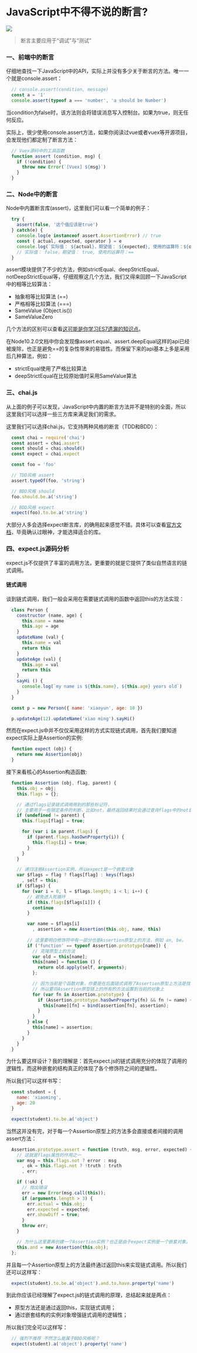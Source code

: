 # JavaScript中不得不说的断言?

[![](https://badge.juejin.im/entry/5b1684676fb9a01e6c0b391d/likes.svg?style=plastic)](https://juejin.im/post/5b1683bee51d4506d73f176b)

> 断言主要应用于“调试”与“测试”

### 一、前端中的断言

  仔细地查找一下JavaScript中的API，实际上并没有多少关于断言的方法。唯一一个就是console.assert：

```JavaScript
  // console.assert(condition, message)
  const a = '1'
  console.assert(typeof a === 'number', 'a should be Number')
```
  当condition为false时，该方法则会将错误消息写入控制台。如果为true，则无任何反应。
  
  实际上，很少使用console.assert方法，如果你阅读过vue或者vuex等开源项目，会发现他们都定制了断言方法：

```JavaScript
  // Vuex源码中的工具函数
  function assert (condition, msg) {
    if (!condition) {
      throw new Error(`[Vuex] ${msg}`)
    }
  }
```

### 二、Node中的断言

  Node中内置断言库(assert)，这里我们可以看一个简单的例子：

```JavaScript
  try {
    assert(false, '这个值应该是true')
  } catch(e) {
    console.log(e instanceof assert.AssertionError) // true
    const { actual, expected, operator } = e
    console.log(`实际值： ${actual}，期望值： ${expected}, 使用的运算符：${operator}`)
    // 实际值： false，期望值： true, 使用的运算符：==
  }
```

  assert模块提供了不少的方法，例如strictEqual、deepStrictEqual、notDeepStrictEqual等，仔细观察这几个方法，我们又得来回顾一下JavaScript中的相等比较算法：

  - 抽象相等比较算法 (==)
  - 严格相等比较算法 (===)
  - SameValue (Object.is())
  - SameValueZero

  几个方法的区别可以查看[这可能是你学习ES7遗漏的知识点](https://github.com/15751165579/Blog/issues/2)。

  在Node10.2.0文档中你会发现像assert.equal、assert.deepEqual这样的api已经被废除，也正是避免==的复杂性带来的易错性。而保留下来的api基本上多是采用后几种算法，例如：

  - strictEqual使用了严格比较算法
  - deepStrictEqual在比较原始值时采用SameValue算法

### 三、chai.js

  从上面的例子可以发现，JavaScript中内置的断言方法并不是特别的全面，所以这里我们可以选择一些三方库来满足我们的需求。

  这里我们可以选择chai.js，它支持两种风格的断言（TDD和BDD）：

```JavaScript
  const chai = require('chai')
  const assert = chai.assert
  const should = chai.should()
  const expect = chai.expect

  const foo = 'foo'

  // TDD风格 assert
  assert.typeOf(foo, 'string')

  // BDD风格 should
  foo.should.be.a('string')

  // BDD风格 expect
  expect(foo).to.be.a('string')
```

  大部分人多会选择expect断言库，的确用起来感觉不错。具体可以查看[官方文档](http://www.chaijs.com/)，毕竟确认过眼神，才能选择适合的库。

### 四、expect.js源码分析

  expect.js不仅提供了丰富的调用方法，更重要的就是它提供了类似自然语言的链式调用。

#### 链式调用

  谈到链式调用，我们一般会采用在需要链式调用的函数中返回this的方法实现：

```JavaScript
  class Person {
    constructor (name, age) {
      this.name = name
      this.age = age
    }
    updateName (val) {
      this.name = val
      return this
    }
    updateAge (val) {
      this.age = val
      return this
    }
    sayHi () {
      console.log(`my name is ${this.name}, ${this.age} years old`)
    }
  }

  const p = new Person({ name: 'xiaoyun', age: 10 })

  p.updateAge(12).updateName('xiao ming').sayHi()
```

  然而在expect.js中并不仅仅采用这样的方式实现链式调用，首先我们要知道expect实际上是Assertion的实例:

```JavaScript
  function expect (obj) {
    return new Assertion(obj)
  }
```

  接下来看核心的Assertion构造函数:

```JavaScript
  function Assertion (obj, flag, parent) {
    this.obj = obj;
    this.flags = {};

    // 通过flags记录链式调用用到的那些标记符，
    // 主要用于一些限定条件的判断，比如not，最终返回结果时会通过查询flags中的not是否为true,来决定最终返回结果
    if (undefined != parent) {
      this.flags[flag] = true;

      for (var i in parent.flags) {
        if (parent.flags.hasOwnProperty(i)) {
          this.flags[i] = true;
        }
      }
    }

    // 递归注册Assertion实例，所以expect是一个嵌套对象
    var $flags = flag ? flags[flag] : keys(flags)
      , self = this;
    if ($flags) {
      for (var i = 0, l = $flags.length; i < l; i++) {
        // 避免进入死循环
        if (this.flags[$flags[i]]) {
          continue
        }

        var name = $flags[i]
          , assertion = new Assertion(this.obj, name, this)
        
        // 这里要明白修饰符中有一部分也是Assertion原型上的方法，例如 an, be。
        if ('function' == typeof Assertion.prototype[name]) {
          // 克隆原型上的方法
          var old = this[name];
          this[name] = function () {
            return old.apply(self, arguments);
          };

          // 因为当前是个函数对象，你要是在后面链式调用了Assertion原型上方法是找不到的。
          // 所以要将Assertion原型链上的所有的方法设置到当前的对象上
          for (var fn in Assertion.prototype) {
            if (Assertion.prototype.hasOwnProperty(fn) && fn != name) {
              this[name][fn] = bind(assertion[fn], assertion);
            }
          }
        } else {
          this[name] = assertion;
        }
      }
    }
  }
```

  为什么要这样设计？我的理解是：首先expect.js的链式调用充分的体现了调用的逻辑性，而这种嵌套的结构真正的体现了各个修饰符之间的逻辑性。

  所以我们可以这样书写：

```JavaScript
  const student = {
    name: 'xiaoming',
    age: 20
  }

  expect(student).to.be.a('object')
```

  当然这并没有完，对于每一个Assertion原型上的方法多会直接或者间接的调用assert方法：

```JavaScript
  Assertion.prototype.assert = function (truth, msg, error, expected) {
    // 这就是flags属性的作用之一
    var msg = this.flags.not ? error : msg
      , ok = this.flags.not ? !truth : truth
      , err;

    if (!ok) {
      // 抛出错误
      err = new Error(msg.call(this));
      if (arguments.length > 3) {
        err.actual = this.obj;
        err.expected = expected;
        err.showDiff = true;
      }
      throw err;
    }

    // 为什么这里要再创建一个Assertion实例？也正是由于expect实例是一个嵌套对象。
    this.and = new Assertion(this.obj);
  };
```

  并且每一个Assertion原型上的方法最终通过返回this来实现链式调用。所以我们还可以这样写：

```JavaScript
  expect(student).to.be.a('object').and.to.have.property('name')
```

  到此你应该已经理解了expect.js的链式调用的原理，总结起来就是两点：

  - 原型方法还是通过返回this，实现链式调用；
  - 通过嵌套结构的实例对象增强链式调用的逻辑性；

  所以我们完全可以这样写：

```JavaScript
  // 强烈不推荐 不然怎么能属于BDD风格呢？
  expect(student).a('object').property('name')
```